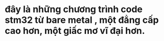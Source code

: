 # đây là những chương trình code stm32 từ bare metal , một đẳng cấp cao hơn, một giấc mơ vĩ đại hơn.